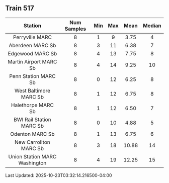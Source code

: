 ## Train 517

| Station | Num Samples | Min | Max | Mean | Median |
| :-----: | :---------: | :-: | :-: | :--: | :----: |
| Perryville MARC | 8 | 1 | 9 | 3.75 | 4 |
| Aberdeen MARC Sb | 8 | 3 | 11 | 6.38 | 7 |
| Edgewood MARC Sb | 8 | 4 | 13 | 7.75 | 8 |
| Martin Airport MARC Sb | 8 | 4 | 14 | 9.25 | 10 |
| Penn Station MARC Sb | 8 | 0 | 12 | 6.25 | 8 |
| West Baltimore MARC Sb | 8 | 1 | 12 | 6.75 | 8 |
| Halethorpe MARC Sb | 8 | 1 | 12 | 6.50 | 7 |
| BWI Rail Station MARC Sb | 8 | 0 | 10 | 4.88 | 5 |
| Odenton MARC Sb | 8 | 1 | 13 | 6.75 | 6 |
| New Carrollton MARC Sb | 8 | 3 | 18 | 10.88 | 14 |
| Union Station MARC Washington | 8 | 4 | 19 | 12.25 | 15 |


Last Updated: 2025-10-23T03:32:14.216500-04:00